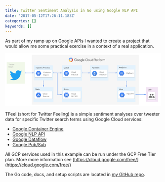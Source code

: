 ```yaml
---
title: Twitter Sentiment Analysis in Go using Google NLP API
date: '2017-05-12T17:26:11.183Z'
categories: []
keywords: []
---
```


As part of my ramp up on Google APIs I wanted to create a [project](https://github.com/mchmarny/tfeel) that would allow me some practical exercise in a context of a real application.

![](/images/1__MV8vPEMdz5obDiBmZDECIg.png)

TFeel (short for Twitter Feeling) is a simple sentiment analyses over tweeter data for specific Twitter search terms using Google Cloud services:

*   [Google Container Engine](https://cloud.google.com/container-engine/)
*   [Google NLP API](https://cloud.google.com/natural-language/)
*   [Google Dataflow](https://cloud.google.com/dataflow/)
*   [Google Pub/Sub](https://cloud.google.com/pubsub/)

All GCP services used in this example can be run under the GCP Free Tier plan. More more information see [https://cloud.google.com/free/](https://cloud.google.com/free/)

The Go code, docs, and setup scripts are located in [my GitHub repo](https://github.com/mchmarny/tfeel).